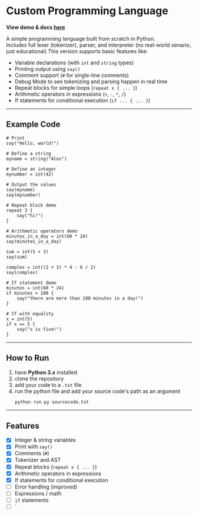 # Custom Programming Language
**View demo & docs [here](https://jimmydin7.github.io/custom-programming-language/docs)**

A simple programming language built from scratch in Python.  
Includes full lexer (tokenizer), parser, and interpreter (no real-world senario, just educational)
This version supports basic features like:


- Variable declarations (with `int` and `string` types)
- Printing output using `say()`
- Comment support (`#` for single-line comments)
- Debug Mode to see tokenizing and parsing happen in real time
- Repeat blocks for simple loops (`repeat x { ... }`)
- Arithmetic operators in expressions (`+`, `-`, `*`, `/`)
- If statements for conditional execution (`if ... { ... }`)

---

## Example Code

```plaintext
# Print
say("Hello, world!")

# Define a string
myname = string("Alex")

# Define an integer
mynumber = int(42)

# Output the values
say(myname)
say(mynumber)

# Repeat block demo
repeat 3 {
    say("hi!")
}

# Arithmetic operators demo
minutes_in_a_day = int(60 * 24)
say(minutes_in_a_day)

sum = int(5 + 3)
say(sum)

complex = int((2 + 3) * 4 - 6 / 2)
say(complex)

# If statement demo
minutes = int(60 * 24)
if minutes > 100 {
    say("there are more than 100 minutes in a day!")
}

# If with equality
x = int(5)
if x == 5 {
    say("x is five!")
}
```

---

## How to Run

1. have **Python 3.x** installed
2. clone the repository
3. add your code to a `.txt` file
4. run the python file and add your source code's path as an argument
   ```bash
   python run.py sourcecode.txt
   ```

---

## Features

- [x] Integer & string variables
- [x] Print with `say()`
- [x] Comments (`#`)
- [x] Tokenizer and AST
- [x] Repeat blocks (`repeat x { ... }`)
- [x] Arithmetic operators in expressions
- [x] If statements for conditional execution
- [ ] Error handling (improved)
- [ ] Expressions / math
- [ ] `if` statements
- [ ] `